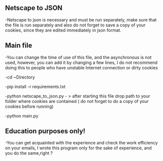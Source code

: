 ## Netscape to JSON

-Netscape to json  is necessary and must be run separately, make sure that the file is run separately and also do not forget to save a copy of your cookies, since they are edited immediately in json format.


## Main file

-You can change the time of use of this file, and the asynchronous is not used, however, you can add it by changing a few lines, I do not recommend doing this to people who have unstable Internet connection or dirty cookies

-cd ~Directory

-pip install -r requirements.txt

-python netscape_to_json.py - > after starting this file drop path to your folder where cookies are contained ( do not forget to do a copy of your cookies before running)

-python main.py


## Education purposes only!

-You can get acquainted with the experience and check the work efficiency on your emails, I wrote this program only for the sake of experience, and you do the same,right ?
